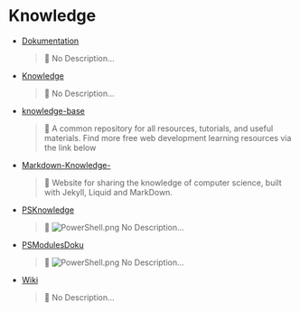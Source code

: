 # Knowledge
- [Dokumentation](<https://github.com/Thamielis/Dokumentation>)
	> :memo: No Description... 
- [Knowledge](<https://github.com/Thamielis/Knowledge>)
	> :memo: No Description... 
- [knowledge-base](<https://github.com/Thamielis/knowledge-base>)
	> :memo: A common repository for all resources, tutorials, and useful materials. Find more free web development learning resources via the link below 
- [Markdown-Knowledge-](<https://github.com/In-Pro-Org/Markdown-Knowledge->)
	> :memo: Website for sharing the knowledge of computer science, built with Jekyll, Liquid and MarkDown. 
- [PSKnowledge](<https://github.com/Thamielis/PSKnowledge>)
	> :memo: ![PowerShell.png](../images/PowerShell.png) No Description... 
- [PSModulesDoku](<https://github.com/Thamielis/PSModulesDoku>)
	> :memo: ![PowerShell.png](../images/PowerShell.png) No Description... 
- [Wiki](<https://github.com/Thamielis/Wiki>)
	> :memo: No Description... 

